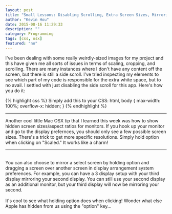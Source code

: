 ```yaml
---
layout: post
title: "Small Lessons: Disabling Scrolling, Extra Screen Sizes, Mirroring and Screen Arrangement Tricks"
author: "Kevin Hou"
date: 2015-08-16 11:29:33
description: ""
category: Programming
tags: [css, osx]
featured: "no"
---
```

I've been dealing with some really weirdly-sized images for my project and this have given me all sorts of issues in terms of scaling, cropping, and scrolling. There are many instances where I don't have any content off the screen, but there is still a side scroll. I've tried inspecting my elements to see which part of my code is responsible for the extra white space, but to no avail. I settled with just disabling the side scroll for this app. Here's how you do it:

{% highlight css %}
Simply add this to your CSS:
html, body {
  max-width: 100%;
  overflow-x: hidden;
}
{% endhighlight %}
<hr />
Another cool little Mac OSX tip that I learned this week was how to show hidden screen sizes/aspect ratios for monitors. If you hook up your monitor and go to the display prefernces, you should only see a few possible screen sizes. There's a trick to get more specific resolutions. Simply hold option when clicking on "Scaled." It works like a charm!
<br />
<hr />
<br />
You can also choose to mirror a select screen by holding option and dragging a screen over another screen in display arrangement system preferences. For example, you can have a 3 display setup with your third display mirroring your second display. You can still use your second display as an additional monitor, but your third display will now be mirroring your second.
<br />
<br />
It's cool to see what holding option does when clicking! Wonder what else Apple has hidden from us using the "option" key...